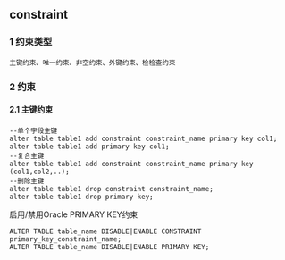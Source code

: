 ## constraint

### 1	约束类型

```plsql
主键约束、唯一约束、非空约束、外键约束、检检查约束
```

### 2	约束

#### 2.1	主键约束

```plsql
--单个字段主键
alter table table1 add constraint constraint_name primary key col1;
alter table table1 add primary key col1;
--复合主键
alter table table1 add constraint constraint_name primary key (col1,col2,..);
--删除主键
alter table table1 drop constraint constraint_name;
alter table table1 drop primary key;
```

启用/禁用Oracle PRIMARY KEY约束

```plsql
ALTER TABLE table_name DISABLE|ENABLE CONSTRAINT primary_key_constraint_name;
ALTER TABLE table_name DISABLE|ENABLE PRIMARY KEY;
```

